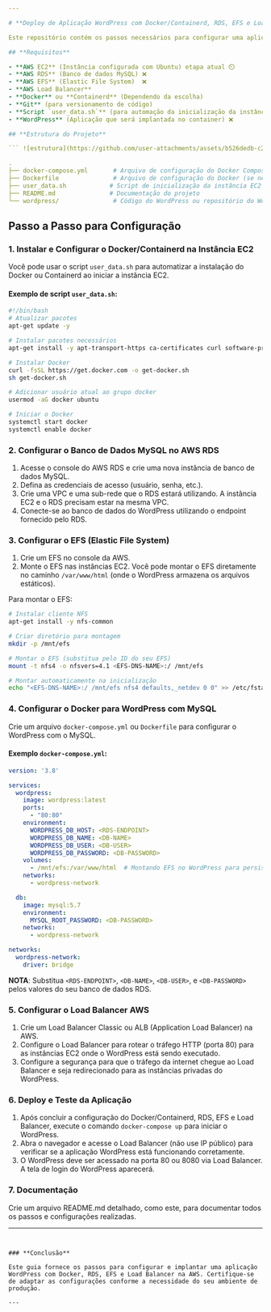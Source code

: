 ```yaml
---

# **Deploy de Aplicação WordPress com Docker/Containerd, RDS, EFS e Load Balancer**

Este repositório contém os passos necessários para configurar uma aplicação WordPress em uma instância EC2 utilizando Docker/Containerd, integrando com o RDS (MySQL), EFS para armazenamento estático e configurando um Load Balancer para balanceamento de carga.

## **Requisitos**

- **AWS EC2** (Instância configurada com Ubuntu) etapa atual ⏲️
- **AWS RDS** (Banco de dados MySQL) ❌
- **AWS EFS** (Elastic File System)  ❌
- **AWS Load Balancer**
- **Docker** ou **Containerd** (Dependendo da escolha)
- **Git** (para versionamento de código) 
- **Script `user_data.sh`** (para automação da inicialização da instância EC2) ❌
- **WordPress** (Aplicação que será implantada no container) ❌

## **Estrutura do Projeto**

``` ![estrutura](https://github.com/user-attachments/assets/b526dedb-c2b7-44e7-9adb-7e6b11f5e19f)

.
├── docker-compose.yml       # Arquivo de configuração do Docker Compose
├── Dockerfile               # Arquivo de configuração do Docker (se necessário)
├── user_data.sh            # Script de inicialização da instância EC2 (user data)
├── README.md               # Documentação do projeto
└── wordpress/               # Código do WordPress ou repositório do WordPress
```

## **Passo a Passo para Configuração**

### 1. **Instalar e Configurar o Docker/Containerd na Instância EC2**

Você pode usar o script `user_data.sh` para automatizar a instalação do Docker ou Containerd ao iniciar a instância EC2.

#### Exemplo de script `user_data.sh`:

```bash
#!/bin/bash
# Atualizar pacotes
apt-get update -y

# Instalar pacotes necessários
apt-get install -y apt-transport-https ca-certificates curl software-properties-common

# Instalar Docker
curl -fsSL https://get.docker.com -o get-docker.sh
sh get-docker.sh

# Adicionar usuário atual ao grupo docker
usermod -aG docker ubuntu

# Iniciar o Docker
systemctl start docker
systemctl enable docker
```

### 2. **Configurar o Banco de Dados MySQL no AWS RDS**

1. Acesse o console do AWS RDS e crie uma nova instância de banco de dados MySQL.
2. Defina as credenciais de acesso (usuário, senha, etc.).
3. Crie uma VPC e uma sub-rede que o RDS estará utilizando. A instância EC2 e o RDS precisam estar na mesma VPC.
4. Conecte-se ao banco de dados do WordPress utilizando o endpoint fornecido pelo RDS.

### 3. **Configurar o EFS (Elastic File System)**

1. Crie um EFS no console da AWS.
2. Monte o EFS nas instâncias EC2. Você pode montar o EFS diretamente no caminho `/var/www/html` (onde o WordPress armazena os arquivos estáticos).

Para montar o EFS:

```bash
# Instalar cliente NFS
apt-get install -y nfs-common

# Criar diretório para montagem
mkdir -p /mnt/efs

# Montar o EFS (substitua pelo ID do seu EFS)
mount -t nfs4 -o nfsvers=4.1 <EFS-DNS-NAME>:/ /mnt/efs

# Montar automaticamente na inicialização
echo "<EFS-DNS-NAME>:/ /mnt/efs nfs4 defaults,_netdev 0 0" >> /etc/fstab
```

### 4. **Configurar o Docker para WordPress com MySQL**

Crie um arquivo `docker-compose.yml` ou `Dockerfile` para configurar o WordPress com o MySQL.

#### Exemplo `docker-compose.yml`:

```yaml
version: '3.8'

services:
  wordpress:
    image: wordpress:latest
    ports:
      - "80:80"
    environment:
      WORDPRESS_DB_HOST: <RDS-ENDPOINT>
      WORDPRESS_DB_NAME: <DB-NAME>
      WORDPRESS_DB_USER: <DB-USER>
      WORDPRESS_DB_PASSWORD: <DB-PASSWORD>
    volumes:
      - /mnt/efs:/var/www/html  # Montando EFS no WordPress para persistência de arquivos
    networks:
      - wordpress-network

  db:
    image: mysql:5.7
    environment:
      MYSQL_ROOT_PASSWORD: <DB-PASSWORD>
    networks:
      - wordpress-network

networks:
  wordpress-network:
    driver: bridge
```

**NOTA**: Substitua `<RDS-ENDPOINT>`, `<DB-NAME>`, `<DB-USER>`, e `<DB-PASSWORD>` pelos valores do seu banco de dados RDS.

### 5. **Configurar o Load Balancer AWS**

1. Crie um Load Balancer Classic ou ALB (Application Load Balancer) na AWS.
2. Configure o Load Balancer para rotear o tráfego HTTP (porta 80) para as instâncias EC2 onde o WordPress está sendo executado.
3. Configure a segurança para que o tráfego da internet chegue ao Load Balancer e seja redirecionado para as instâncias privadas do WordPress.

### 6. **Deploy e Teste da Aplicação**

1. Após concluir a configuração do Docker/Containerd, RDS, EFS e Load Balancer, execute o comando `docker-compose up` para iniciar o WordPress.
2. Abra o navegador e acesse o Load Balancer (não use IP público) para verificar se a aplicação WordPress está funcionando corretamente.
3. O WordPress deve ser acessado na porta 80 ou 8080 via Load Balancer. A tela de login do WordPress aparecerá.


### 7. **Documentação**

Crie um arquivo README.md detalhado, como este, para documentar todos os passos e configurações realizadas.

---
```


### **Conclusão**

Este guia fornece os passos para configurar e implantar uma aplicação WordPress com Docker, RDS, EFS e Load Balancer na AWS. Certifique-se de adaptar as configurações conforme a necessidade do seu ambiente de produção.

---

